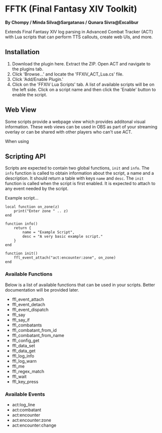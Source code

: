 FFTK (Final Fantasy XIV Toolkit)
================================
**By Chompy / Minda Silva@Sargatanas / Qunara Sivra@Excalibur**

Extends Final Fantasy XIV log parsing in Advanced Combat Tracker (ACT) with Lua scripts that can perform TTS callouts, create web UIs, and more.


## Installation

1. Download the plugin here. Extract the ZIP. Open ACT and navigate to the plugins tab.
2. Click 'Browse...' and locate the 'FFXIV_ACT_Lua.cs' file.
3. Click 'Add/Enable Plugin.'
4. Click on the 'FFXIV Lua Scripts' tab. A list of available scripts will be on the left side. Click on a script name and then click the 'Enable' button to enable the script.


## Web View

Some scripts provide a webpage view which provides additonal visual information. These web views can be used in OBS as part of your streaming overlay or can be shared with other players who can't use ACT.

When using 


## Scripting API

Scripts are expected to contain two global functions, `init` and `info`. The `info` function is called to obtain information about the script, a name and a description. It should return a table with keys `name` and `desc`. The `init` function is called when the script is first enabled. It is expected to attach to any event needed by the script.

Example script...

```
local function on_zone(z)
    print("Enter zone " .. z)
end

function info()
    return {
        name = "Example Script",
        desc = "A very basic example script."
    }
end

function init()
    ffl_event_attach("act:encounter:zone", on_zone)
end
```


### Available Functions

Below is a list of available functions that can be used in your scripts. Better documentation will be provided later.

- ffl_event_attach
- ffl_event_detach
- ffl_event_dispatch
- ffl_say
- ffl_say_if
- ffl_combatants
- ffl_combatant_from_id
- ffl_combatant_from_name
- ffl_config_get
- ffl_data_set
- ffl_data_get
- ffl_log_info
- ffl_log_warn
- ffl_me
- ffl_regex_match
- ffl_wait
- ffl_key_press


### Available Events

- act:log_line
- act:combatant
- act:encounter
- act:encounter:zone
- act:encounter:change


